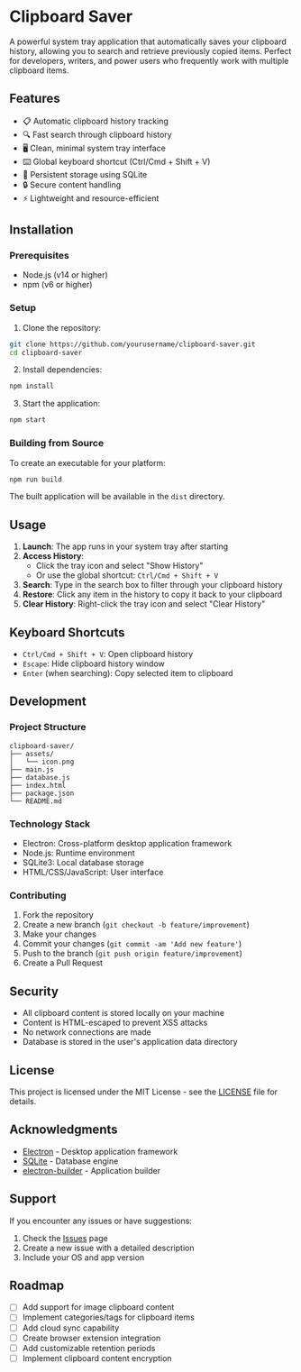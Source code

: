 # Clipboard Saver

A powerful system tray application that automatically saves your clipboard history, allowing you to search and retrieve previously copied items. Perfect for developers, writers, and power users who frequently work with multiple clipboard items.

## Features

- 📋 Automatic clipboard history tracking
- 🔍 Fast search through clipboard history
- 🖥️ Clean, minimal system tray interface
- ⌨️ Global keyboard shortcut (Ctrl/Cmd + Shift + V)
- 💾 Persistent storage using SQLite
- 🔒 Secure content handling
- ⚡ Lightweight and resource-efficient

## Installation

### Prerequisites

- Node.js (v14 or higher)
- npm (v6 or higher)

### Setup

1. Clone the repository:
```bash
git clone https://github.com/yourusername/clipboard-saver.git
cd clipboard-saver
```

2. Install dependencies:
```bash
npm install
```

3. Start the application:
```bash
npm start
```

### Building from Source

To create an executable for your platform:

```bash
npm run build
```

The built application will be available in the `dist` directory.

## Usage

1. **Launch**: The app runs in your system tray after starting
2. **Access History**: 
   - Click the tray icon and select "Show History"
   - Or use the global shortcut: `Ctrl/Cmd + Shift + V`
3. **Search**: Type in the search box to filter through your clipboard history
4. **Restore**: Click any item in the history to copy it back to your clipboard
5. **Clear History**: Right-click the tray icon and select "Clear History"

## Keyboard Shortcuts

- `Ctrl/Cmd + Shift + V`: Open clipboard history
- `Escape`: Hide clipboard history window
- `Enter` (when searching): Copy selected item to clipboard

## Development

### Project Structure

```
clipboard-saver/
├── assets/
│   └── icon.png
├── main.js
├── database.js
├── index.html
├── package.json
└── README.md
```

### Technology Stack

- Electron: Cross-platform desktop application framework
- Node.js: Runtime environment
- SQLite3: Local database storage
- HTML/CSS/JavaScript: User interface

### Contributing

1. Fork the repository
2. Create a new branch (`git checkout -b feature/improvement`)
3. Make your changes
4. Commit your changes (`git commit -am 'Add new feature'`)
5. Push to the branch (`git push origin feature/improvement`)
6. Create a Pull Request

## Security

- All clipboard content is stored locally on your machine
- Content is HTML-escaped to prevent XSS attacks
- No network connections are made
- Database is stored in the user's application data directory

## License

This project is licensed under the MIT License - see the [LICENSE](LICENSE) file for details.

## Acknowledgments

- [Electron](https://www.electronjs.org/) - Desktop application framework
- [SQLite](https://www.sqlite.org/) - Database engine
- [electron-builder](https://www.electron.build/) - Application builder

## Support

If you encounter any issues or have suggestions:

1. Check the [Issues](https://github.com/yourusername/clipboard-saver/issues) page
2. Create a new issue with a detailed description
3. Include your OS and app version

## Roadmap

- [ ] Add support for image clipboard content
- [ ] Implement categories/tags for clipboard items
- [ ] Add cloud sync capability
- [ ] Create browser extension integration
- [ ] Add customizable retention periods
- [ ] Implement clipboard content encryption
